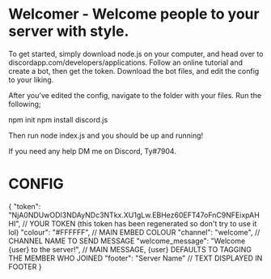 # Welcomer - Welcome people to your server with style.

To get started, simply download node.js on your computer, and head over to discordapp.com/developers/applications. Follow an online tutorial and create a bot, then get the token. Download the bot files, and edit the config to your liking.

After you've edited the config, navigate to the folder with your files. Run the following;

npm init
npm install discord.js

Then run node index.js and you should be up and running! 

If you need any help DM me on Discord, Ty#7904.

# CONFIG

{
  "token": "NjA0NDUwODI3NDAyNDc3NTkx.XU1gLw.EBHez60EFT47oFnC9NFEixpAHHI", // YOUR TOKEN (this token has been regenerated so don't try to use it lol)
  "colour": "#FFFFFF", // MAIN EMBED COLOUR
  "channel": "welcome", // CHANNEL NAME TO SEND MESSAGE
  "welcome_message": "Welcome {user} to the server!", // MAIN MESSAGE, {user} DEFAULTS TO TAGGING THE MEMBER WHO JOINED
  "footer": "Server Name" // TEXT DISPLAYED IN FOOTER
}
